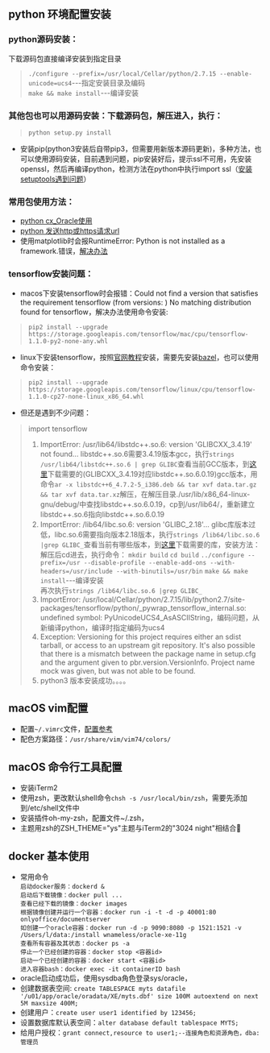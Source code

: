 ## python 环境配置安装

### python源码安装：
下载源码包直接编译安装到指定目录
> `./configure --prefix=/usr/local/Cellar/python/2.7.15 --enable-unicode=ucs4`---指定安装目录及编码<br>
> `make && make install`---编译安装

### 其他包也可以用源码安装：下载源码包，解压进入，执行：
> `python setup.py install`

* 安装pip(python3安装后自带pip3，但需要用新版本源码更新)，多种方法，也可以使用源码安装，目前遇到问题，pip安装好后，提示ssl不可用，先安装openssl，然后再编译python，检测方法在python中执行import ssl（[安装setuptools遇到问题](https://stackoverflow.com/questions/27022373/python3-importerror-no-module-named-ctypes-when-using-value-from-module-mul)）

### 常用包使用方法：
* [python cx_Oracle使用](http://www.oracle.com/technetwork/cn/articles/dsl/prez-python-queries-101587-zhs.html)
* [python 发送http或https请求url](https://liam0205.me/2016/02/27/The-requests-library-in-Python/) 
* 使用matplotlib时会报RuntimeError: Python is not installed as a framework.错误，[解决办法](https://stackoverflow.com/questions/21784641/installation-issue-with-matplotlib-python)

### tensorflow安装问题：
* macos下安装tensorflow时会报错：Could not find a version that satisfies the requirement tensorflow (from versions: ) No matching distribution found for tensorflow，解决办法使用命令安装:
> `pip2 install --upgrade https://storage.googleapis.com/tensorflow/mac/cpu/tensorflow-1.1.0-py2-none-any.whl`

* linux下安装tensorflow，按照[官网教程](https://www.tensorflow.org/install/install_sources#common_installation_problems)安装，需要先安装[bazel](https://www.bazel.build)，也可以使用命令安装：
> `pip2 install --upgrade https://storage.googleapis.com/tensorflow/linux/cpu/tensorflow-1.1.0-cp27-none-linux_x86_64.whl`
* 但还是遇到不少问题：
> import tensorflow <br>
> 
> 1. ImportError: /usr/lib64/libstdc++.so.6: version 'GLIBCXX_3.4.19' not found... libstdc++.so.6需要3.4.19版本gcc，执行`strings /usr/lib64/libstdc++.so.6 | grep GLIBC`查看当前GCC版本，到[这里](http://ftp.de.debian.org/debian/pool/main/g/gcc-4.8/)下载需要的(GLIBCXX_3.4.19对应libstdc++.so.6.0.19)gcc版本，用命令`ar -x libstdc++6_4.7.2-5_i386.deb && tar xvf data.tar.gz && tar xvf data.tar.xz`解压，在解压目录./usr/lib/x86_64-linux-gnu/debug/中查找libstdc++.so.6.0.19，cp到/usr/lib64/，重新建立libstdc++.so.6指向libstdc++.so.6.0.19
> 2. ImportError: /lib64/libc.so.6: version 'GLIBC_2.18'... glibc库版本过低，libc.so.6需要指向版本2.18版本，执行`strings /lib64/libc.so.6 |grep GLIBC_`查看当前有哪些版本，到[这里](https://ftp.gnu.org/gnu/glibc/)下载需要的库，安装方法：解压后cd进去，执行命令：
`mkdir build`
`cd build`
`../configure --prefix=/usr --disable-profile --enable-add-ons --with-headers=/usr/include --with-binutils=/usr/bin`
`make && make install`---编译安装<br>
再次执行`strings /lib64/libc.so.6 |grep GLIBC_`
> 3. ImportError: /usr/local/Cellar/python/2.7.15/lib/python2.7/site-packages/tensorflow/python/_pywrap_tensorflow_internal.so: undefined symbol: PyUnicodeUCS4_AsASCIIString，编码问题，从新编译python，编译时指定编码为ucs4
> 4. Exception: Versioning for this project requires either an sdist tarball, or access to an upstream git repository. It's also possible that there is a mismatch between the package name in setup.cfg and the argument given to pbr.version.VersionInfo. Project name mock was given, but was not able to be found.
> 5. python3 版本安装成功。。。。


## macOS vim配置
* 配置`~/.vimrc`文件，[配置参考](https://github.com/CLgithub/comused/blob/master/src/other/vimrc配置文件)
* 配色方案路径：`/usr/share/vim/vim74/colors/`

## macOS 命令行工具配置
* 安装iTerm2
* 使用zsh，更改默认shell命令`chsh -s /usr/local/bin/zsh`，需要先添加到/etc/shell文件中
* 安装插件oh-my-zsh，配置文件~/.zsh，
* 主题用zsh的ZSH_THEME="ys"主题与iTerm2的"3024 night"相结合

## docker 基本使用
* 常用命令<br>
`启动docker服务：dockerd & `<br>
`启动后下载镜像：docker pull ...`<br>
`查看已经下载的镜像：docker images`<br>
`根据镜像创建并运行一个容器：docker run -i -t -d -p 40001:80 onlyoffice/documentserver`<br>
`如创建一个oracle容器：docker run -d -p 9090:8080 -p 1521:1521 -v /Users/l/data:/install wnameless/oracle-xe-11g`<br>
`查看所有容器及其状态：docker ps -a`<br>
`停止一个已经创建的容器：docker stop <容器id>`<br>
`启动一个已经创建的容器：docker start <容器id>`<br>
`进入容器bash：docker exec -it containerID bash`
* oracle启动成功后，使用sysdba角色登录sys/oracle，
* 创建数据表空间: `create TABLESPACE myts datafile '/u01/app/oracle/oradata/XE/myts.dbf'
size 100M autoextend on next 5M maxsize 400M;`
* 创建用户：`create user user1 identified by 123456;`
* 设置数据库默认表空间：`alter database default tablespace MYTS;`
* 给用户授权：`grant connect,resource to user1;--连接角色和资源角色，dba:管理员`